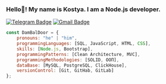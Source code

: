 ### Hello👋! My name is Kostya. I am a Node.js developer.
[![Telegram Badge](https://img.shields.io/badge/-Telegram-blue?style=flat-square&logo=Telegram&logoColor=white&link=https://t.me/yourusername)](https://t.me/hdmi30)
[![Gmail Badge](https://img.shields.io/badge/-Gmail-red?style=flat-square&logo=Gmail&logoColor=white&link=mailto:yourmail@gmail.com)](mailto:bad261203@gmail.com)

```javascript
const DamBalDoor = {
    pronouns: "he" | "him",
    programmingLanguages: [SQL, JavaScript, HTML, CSS],
    skills: [Node.js, Bootstrap],
    programmingPatterns: [Clean Architecture, MVC],
    programmingMethodologies: [SOLID, ООП],
    dataBase: [MySQL, PostgreSQL, ClickHouse],
    versionControl: [Git, GitHab, GitLab]
};
```
